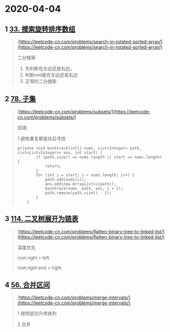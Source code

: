 # 2020-04-04

## 1 [33. 搜索旋转排序数组](https://leetcode-cn.com/problems/search-in-rotated-sorted-array/)

> [https://leetcode-cn.com/problems/search-in-rotated-sorted-array/](https://leetcode-cn.com/problems/search-in-rotated-sorted-array/)
>
> 二分搜索
>
> 1. 先判断在左边还是右边，
> 2. 判断mid是在左边还是右边
> 3. 正常的二分搜索

## 2 [78. 子集](https://leetcode-cn.com/problems/subsets/)

> [https://leetcode-cn.com/problems/subsets/](https://leetcode-cn.com/problems/subsets/)
>
> 回溯
>
> 1.避免重复都是往后寻找
>
> ```
> private void backtrack(int[] nums, List<Integer> path, List<List<Integer>> ans, int start) {
>         if (path.size() == nums.length || start == nums.length) {
>             return;
>         }
>         for (int i = start; i < nums.length; i++) {
>             path.add(nums[i]);
>             ans.add(new ArrayList<>(path));
>             backtrack(nums, path, ans, i + 1);
>             path.remove(path.size() - 1);
>         }
>     }
> ```

## 3 [114. 二叉树展开为链表](https://leetcode-cn.com/problems/flatten-binary-tree-to-linked-list/)

> [https://leetcode-cn.com/problems/flatten-binary-tree-to-linked-list/](https://leetcode-cn.com/problems/flatten-binary-tree-to-linked-list/)
>
> 深度优先
>
> root.right = left
>
> root.right.end = right

## 4 [56. 合并区间](https://leetcode-cn.com/problems/merge-intervals/)

> [https://leetcode-cn.com/problems/merge-intervals/](https://leetcode-cn.com/problems/merge-intervals/)
>
> 1 按照低位升序排列
>
> 2 合并



